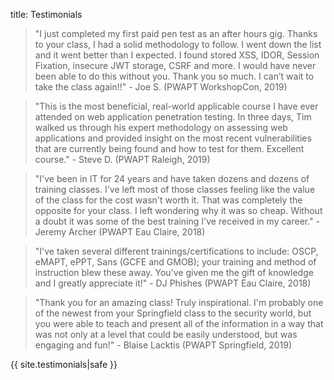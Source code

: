 title: Testimonials

> "I just completed my first paid pen test as an after hours gig. Thanks to your class, I had a solid methodology to follow. I went down the list and it went better than I expected. I found stored XSS, IDOR, Session Fixation, insecure JWT storage, CSRF and more. I would have never been able to do this without you. Thank you so much. I can’t wait to take the class again!!" - Joe S. (PWAPT WorkshopCon, 2019)

<!-- -->
> "This is the most beneficial, real-world applicable course I have ever attended on web application penetration testing. In three days, Tim walked us through his expert methodology on assessing web applications and provided insight on the most recent vulnerabilities that are currently being found and how to test for them. Excellent course." - Steve D. (PWAPT Raleigh, 2019)

<!-- -->
> "I've been in IT for 24 years and have taken dozens and dozens of training classes. I've left most of those classes feeling like the value of the class for the cost wasn't worth it. That was completely the opposite for your class. I left wondering why it was so cheap. Without a doubt it was some of the best training I've received in my career." - Jeremy Archer (PWAPT Eau Claire, 2018)

<!-- -->
> "I've taken several different trainings/certifications to include: OSCP, eMAPT, ePPT, Sans (GCFE and GMOB); your training and method of instruction blew these away. You've given me the gift of knowledge and I greatly appreciate it!" - DJ Phishes (PWAPT Eau Claire, 2018)

<!-- -->
> "Thank you for an amazing class! Truly inspirational. I'm probably one of the newest from your Springfield class to the security world, but you were able to teach and present all of the information in a way that was not only at a level that could be easily understood, but was engaging and fun!" - Blaise Lacktis (PWAPT Springfield, 2019)

{{ site.testimonials|safe }}
<script async src="//platform.twitter.com/widgets.js" charset="utf-8"></script>
